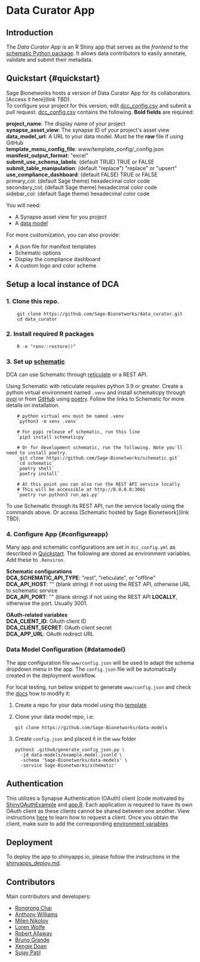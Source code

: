 # Data Curator App

## Introduction

The _Data Curator App_ is an R Shiny app that serves as the _frontend_ to the [schematic Python package](github.com/sage-Bionetworks/schematic/). It allows data contributors to easily annotate, validate and submit their metadata.


## Quickstart {#quickstart}

Sage Bionetworks hosts a version of Data Curator App for its collaborators. [Access it here](link TBD).  
To configure your project for this version, edit [dcc_config.csv](dcc_config.csv) and submit a pull request.
[dcc_config.csv](dcc_config.csv) contains the following. **Bold fields** are required:

**project_name**: The display name of your project  
**synapse_asset_view**: The synapse ID of your project's asset view  
**data_model_url**: A URL to your data model. Must be the **raw** file if using GitHub  
**template_menu_config_file**: www/template_config/<your-project>_config.json  
**manifest_output_format**: "excel"  
**submit_use_schema_labels**: (default TRUE) TRUE or FALSE  
**submit_table_manipulation**: (default "replace") "replace" or "upsert"  
**use_compliance_dashboard**: (default FALSE) TRUE or FALSE  
primary_col: (default Sage theme) hexadecimal color code  
secondary_col; (default Sage theme) hexadecimal color code  
sidebar_col: (default Sage theme) hexadecimal color code  
        
You will need:  
- A Synapse asset view for you project  
- A [data model](#datamodel)  

For more customization, you can also provide:  
- A json file for manifest templates  
- Schematic options  
- Display the compliance dashboard  
- A custom logo and color scheme  

## Setup a local instance of DCA

### 1.  Clone this repo.

        git clone https://github.com/Sage-Bionetworks/data_curator.git
        cd data_curator
        
### 2. Install required R packages

        R -e "renv::restore()"
      
### 3. Set up [schematic](github.com/sage-Bionetworks/schematic/)

DCA can use Schematic through [reticulate](https://rstudio.github.io/reticulate/) or a REST API.

Using Schematic with reticulate requires python 3.9 or greater. Create a python virtual environment named `.venv` and install schematicpy through [pypi](https://pypi.org/project/schematicpy/) or from [GitHub](github.com/sage-Bionetworks/schematic/)  using [poetry](https://python-poetry.org/docs/). Follow the links to Schematic for more details on installation.

        # python virtual env must be named .venv
        `python3 -m venv .venv`
        
        # For pypi release of schematic, run this line
        `pip3 install schematicpy` 
        
        # Or for development schematic, run the following. Note you'll need to install poetry.
        `git clone https://github.com/Sage-Bionetworks/schematic.git`
        `cd schematic`
        `poetry shell`
        `poetry install`
        
        # At this point you can also run the REST API service locally
        # This will be accessible at http://0.0.0.0:3001
        `poetry run python3 run_api.py`
        
To use Schematic through its REST API, run the service locally using the commands above. Or access [Schematic hosted by Sage Bionetwork](link TBD).

### 4. Configure App {#configureapp}

Many app and schematic configurations are set in `dcc_config.yml` as described in [Quickstart](#quickstart). The following are stored as environment variables. Add these to `.Renviron`.

**Schematic configurations**  
**DCA_SCHEMATIC_API_TYPE**: "rest", "reticulate", or "offline"  
**DCA_API_HOST**: "" (blank string) if not using the REST API, otherwise URL to schematic service  
**DCA_API_PORT**: "" (blank string) if not using the REST API **LOCALLY**, otherwise the port. Usually 3001.  
        
**OAuth-related variables**  
**DCA_CLIENT_ID**: OAuth client ID  
**DCA_CLIENT_SECRET**: OAuth client secret  
**DCA_APP_URL**: OAuth redirect URL  
        
### Data Model Configuration {#datamodel}

The app configuration file `www/config.json` will be used to adapt the schema dropdown menu in the app. The `config.json` file will be automatically created in the deployment workflow.

For local testing, run below snippet to generate `www/config.json` and check the [docs](docs/app_configuration.md#schema-configuration) how to modify it:

1.  Create a repo for your data model using this [template](https://github.com/Sage-Bionetworks/data-models)

2.  Clone your data model repo, i.e:

        git clone https://github.com/Sage-Bionetworks/data-models

3.  Create `config.json` and placed it in the `www` folder

        python3 .github/generate_config_json.py \
          -jd data-models/example.model.jsonld \
          -schema 'Sage-Bionetworks/data-models' \
          -service Sage-Bionetworks/schematic'


## Authentication

This utilizes a Synapse Authentication (OAuth) client (code motivated by [ShinyOAuthExample](https://github.com/brucehoff/ShinyOAuthExample) and [app.R](https://gist.github.com/jcheng5/44bd750764713b5a1df7d9daf5538aea). Each application is required to have its own OAuth client as these clients cannot be shared between one another. View instructions [here](https://docs.synapse.org/articles/using_synapse_as_an_oauth_server.html) to learn how to request a client. Once you obtain the client, make sure to add the corresponding [environment variables](#configureapp)


## Deployment

To deploy the app to shinyapps.io, please follow the instructions in the [shinyapps_deploy.md](./shinyapps_deploy.md).

## Contributors

Main contributors and developers:

- [Rongrong Chai](https://github.com/rrchai)
- [Anthony Williams](https://github.com/afwillia)
- [Milen Nikolov](https://github.com/milen-sage)
- [Loren Wolfe](https://github.com/lakikowolfe)
- [Robert Allaway](https://github.com/allaway)
- [Bruno Grande](https://github.com/BrunoGrandePhD)
- [Xengie Doan](https://github.com/xdoan)
- [Sujay Patil](https://github.com/sujaypatil96)

<!-- Links -->

[schematic]: https://github.com/Sage-Bionetworks/schematic/tree/develop
[poetry]: https://github.com/python-poetry/poetry
